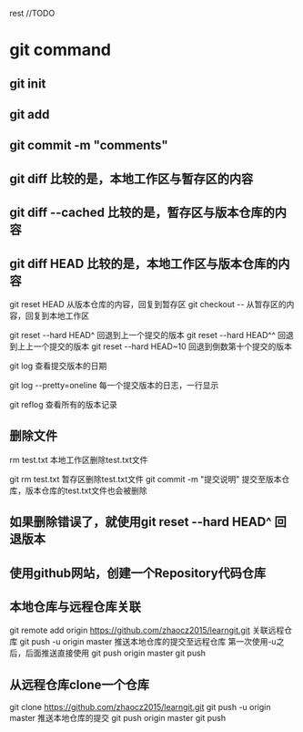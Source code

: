rest
//TODO

# git command

## git init

## git add <file>
## git commit -m "comments"

## git diff 比较的是，本地工作区与暂存区的内容
## git diff --cached 比较的是，暂存区与版本仓库的内容
## git diff HEAD 比较的是，本地工作区与版本仓库的内容


git reset HEAD <file> 从版本仓库的内容，回复到暂存区
git checkout -- <file> 从暂存区的内容，回复到本地工作区


git reset --hard HEAD^ 回退到上一个提交的版本
git reset --hard HEAD^^ 回退到上上一个提交的版本
git reset --hard HEAD~10 回退到倒数第十个提交的版本


git log 查看提交版本的日期

git log --pretty=oneline  每一个提交版本的日志，一行显示

git reflog 查看所有的版本记录


##  删除文件

rm test.txt 本地工作区删除test.txt文件

git rm test.txt 暂存区删除test.txt文件
git commit -m "提交说明" 提交至版本仓库，版本仓库的test.txt文件也会被删除

## 如果删除错误了，就使用git reset --hard HEAD^ 回退版本 


## 使用github网站，创建一个Repository代码仓库
## 本地仓库与远程仓库关联

git remote add origin https://github.com/zhaocz2015/learngit.git  关联远程仓库
git push -u origin master 推送本地仓库的提交至远程仓库 第一次使用-u之后，后面推送直接使用 
git push origin master 
git push

## 从远程仓库clone一个仓库
git clone https://github.com/zhaocz2015/learngit.git
git push -u origin master 推送本地仓库的提交
git push origin master
git push

